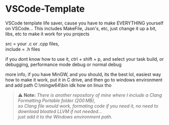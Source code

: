# VSCode-Template
VSCode template life saver, cause you have to make EVERYTHING yourself on VSCode...
This includes MakeFile, Json's, etc, just change it up a bit, libs, etc to make it work for you projects

src = your .c or .cpp files,   
include = .h files

if you dont know how to use it, ctrl + shift + p, and select your task build, or debugging, performance mode debug or normal debug

more info, if you have MinGW, and you should, its the best lol, easiest way how to make it work, put it in C drive, and then go to windows environment and add path C:\mingw64\bin
idk how on linux tho

> ⚠️ **Note:** *There is another repository of mine where I include a Clang Formatting Portable folder (200 MB),  
so Clang file would work, formating code if you need it, no need to download bloated LLVM if not needed...  
just add it to the Windows environment path.*

